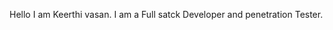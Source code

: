 Hello
I am Keerthi vasan.
I am a Full satck Developer and penetration Tester.
<!---
Kvasan0508/Kvasan0508 is a ✨ special ✨ repository because its `README.md` (this file) appears on your GitHub profile.
You can click the Preview link to take a look at your changes.
--->
